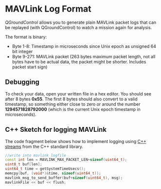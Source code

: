 # MAVLink Log Format

_QGroundControl_ allows you to generate plain MAVLink packet logs that can be
replayed (with QGroundControl) to watch a mission again for analysis.

The format is binary:

- Byte 1-8: Timestamp in microseconds since Unix epoch as unsigned 64 bit integer
- Byte 9-271: MAVLink packet (263 bytes maximum packet length, not all bytes have to be actual data, the packet might be shorter. Includes packet start sign)

## Debugging

To check your data, open your written file in a hex editor. You should see after 8 bytes **0x55**. The first 8 bytes should also convert to a valid timestamp, so something either close to zero or around the number **1294571828792000** (which is the current Unix epoch timestamp in microseconds).

## C++ Sketch for logging MAVLink

The code fragment below shows how to implement logging using [C++ streams](http://www.cplusplus.com/reference/iostream/istream/) from the C++ standard library.

```cpp
//write into mavlink logfile
const int len = MAVLINK_MAX_PACKET_LEN+sizeof(uint64_t);
uint8_t buf[len];
uint64_t time = getSystemTimeUsecs();
memcpy(buf, (void*)&time, sizeof(uint64_t));
mavlink_msg_to_send_buffer(buf+sizeof(uint64_t), msg);
mavlinkFile << buf << flush;
```
